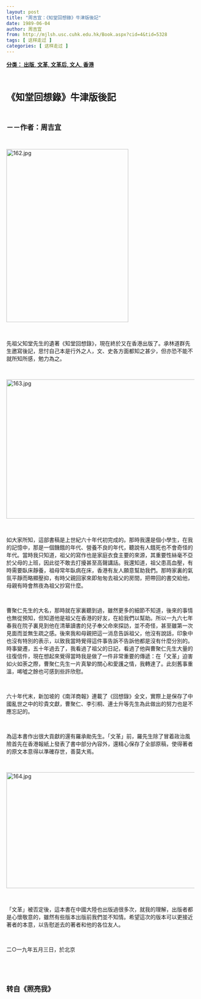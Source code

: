 ```yaml
---
layout: post
title: "周吉宜：《知堂回想錄》牛津版後記"
date: 1989-06-04
author: 周吉宜
from: http://mjlsh.usc.cuhk.edu.hk/Book.aspx?cid=4&tid=5328
tags: [ 这样走过 ]
categories: [ 这样走过 ]
---
```


<div style="margin: 15px 10px 10px 0px;">
 <div>
  <span id="ctl00_ContentPlaceHolder1_chapter1_SubjectLabel" style="font-weight:bold;text-decoration:underline;">
   分类： 出版, 文革, 文革后, 文人, 香港
  </span>
 </div>
 <p class="p1">
  <b>
   <font size="5">
    <span class="s1">
    </span>
    <br/>
   </font>
  </b>
 </p>
 <p class="p2">
  <span class="s1">
   <b>
    <font size="5">
     《知堂回想錄》牛津版後記
    </font>
   </b>
  </span>
 </p>
 <p class="p1">
  <b>
   <font size="4">
    <span class="s1">
    </span>
    <br/>
   </font>
  </b>
 </p>
 <p class="p2">
  <span class="s1">
   <b>
    <font size="4">
     －－作者：周吉宜
    </font>
   </b>
  </span>
 </p>
 <p class="p1">
  <span class="s1">
  </span>
  <br/>
 </p>
 <p class="p3">
  <span class="s1">
   <img alt="162.jpg" border="0" height="454" src="/medias/contents/5328/162.jpg" width="320"/>
  </span>
 </p>
 <p class="p1">
  <span class="s1">
  </span>
  <br/>
 </p>
 <p class="p2">
  <span class="s1">
   先祖父知堂先生的遺著《知堂回想錄》，現在終於又在香港出版了。承林道群先生邀寫後記，思忖自己本是行外之人，文、史各方面都知之甚少，但亦恐不能不就所知所感，勉力為之。
  </span>
 </p>
 <p class="p1">
  <span class="s1">
  </span>
  <br/>
 </p>
 <p class="p3">
  <span class="s1">
   <img alt="163.jpg" border="0" height="365" src="/medias/contents/5328/163.jpg" width="550"/>
  </span>
 </p>
 <p class="p1">
  <span class="s1">
  </span>
  <br/>
 </p>
 <p class="p2">
  <span class="s1">
   如大家所知，這部書稿是上世紀六十年代初完成的。那時我還是個小學生，在我的記憶中，那是一個饑餓的年代、營養不良的年代，聽說有人餓死也不會奇怪的年代。當時我只知道，祖父的寫作也是家庭衣食主要的來源，其重要性絲毫不亞於父母的上班，因此從不敢去打擾甚至高聲講話。我還知道，祖父患高血壓，有時需要臥床靜養，祖母常年臥病在床，香港有友人願意幫助我們。那時家裏的氣氛平靜而略顯壓抑，有時父親回家來即匆匆去祖父的房間，把帶回的書交給他，母親有時會熬夜為祖父抄寫什麼。
  </span>
 </p>
 <p class="p1">
  <span class="s1">
  </span>
  <br/>
 </p>
 <p class="p2">
  <span class="s1">
   曹聚仁先生的大名，那時就在家裏聽到過，雖然更多的細節不知道，後來的事情也無從預知，但知道他是祖父在香港的好友，在給我們以幫助。所以一九六七年春我在院子裏見到他在清華讀書的兒子奉父命來探訪，並不奇怪，甚至雖第一次見面而並無生疏之感。後來我和母親把這一消息告訴祖父，他沒有說話，印象中也沒有特別的表示，以致我當時覺得這件事告訴不告訴他都是沒有什麼分別的。時事變遷，五十年過去了，我看過了祖父的日記，看過了他與曹聚仁先生大量的往復信件，現在想起來覺得當時我是做了一件非常重要的傳遞：在「文革」迫害如火如荼之際，曹聚仁先生一片真摯的關心和愛護之情，我轉達了。此刻舊事重溫，唏噓之餘也可感到些許欣慰。
  </span>
 </p>
 <p class="p1">
  <span class="s1">
  </span>
  <br/>
 </p>
 <p class="p2">
  <span class="s1">
   六十年代末，新加坡的《南洋商報》連載了《回想錄》全文，實際上是保存了中國亂世之中的珍貴文獻，曹聚仁、李引桐、連士升等先生為此做出的努力也是不應忘記的。
  </span>
 </p>
 <p class="p1">
  <span class="s1">
  </span>
  <br/>
 </p>
 <p class="p2">
  <span class="s1">
   為這本書作出很大貢獻的還有羅承勛先生。「文革」前，羅先生除了冒着政治風險首先在香港報紙上發表了書中部分內容外，還精心保存了全部原稿，使得著者的原文本意得以準確存世，善莫大焉。
  </span>
 </p>
 <p class="p1">
  <span class="s1">
  </span>
  <br/>
 </p>
 <p class="p3">
  <span class="s1">
   <img alt="164.jpg" border="0" height="304" src="/medias/contents/5328/164.jpg" width="550"/>
  </span>
 </p>
 <p class="p1">
  <span class="s1">
  </span>
  <br/>
 </p>
 <p class="p2">
  <span class="s1">
   「文革」被否定後，這本書在中國大陸也出版過很多次，就我的理解，出版者都是心懷敬意的，雖然有些版本出版前我們並不知情。希望這次的版本可以更接近著者的本意，以告慰逝去的著者和他的各位友人。
  </span>
 </p>
 <p class="p1">
  <span class="s1">
  </span>
  <br/>
 </p>
 <p class="p2">
  <span class="s1">
   二○一九年五月三日，於北京
  </span>
 </p>
 <p class="p1">
  <span class="s1">
  </span>
  <br/>
 </p>
 <p class="p1">
  <b>
   <font size="4">
    <span class="s1">
    </span>
    <br/>
   </font>
  </b>
 </p>
 <p class="p2">
  <span class="s1">
   <b>
    <font size="4">
     转自《照亮我》
    </font>
   </b>
  </span>
 </p>
</div>

